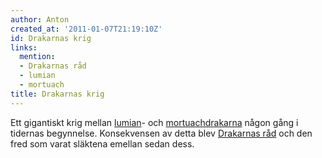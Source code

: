 ```yaml
---
author: Anton
created_at: '2011-01-07T21:19:10Z'
id: Drakarnas krig
links:
  mention:
  - Drakarnas råd
  - lumian
  - mortuach
title: Drakarnas krig
---
```


Ett gigantiskt krig mellan [lumian]- och [mortuachdrakarna] någon gång i tidernas begynnelse.
Konsekvensen av detta blev [Drakarnas råd] och den fred som varat släktena emellan sedan dess.

  [lumian]: lumian
  [mortuachdrakarna]: mortuach
  [Drakarnas råd]: Drakarnas_råd
